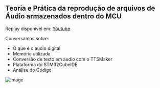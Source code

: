 ## Teoria e Prática da reprodução de arquivos de Áudio armazenados dentro do MCU

Replay disponível em: [Youtube](https://www.youtube.com/watch?v=3o1et5lRivk&t=4234s&ab_channel=EmbarcadosTV)

Conversamos sobre: 

- O que é o audio digital
- Memória utilizada
- Conversão de texto em audio com o TTSMaker
- Plataforma do STM32CubeIDE
- Análise do Código

![image](https://github.com/dennysde/Bancada_Do_Embarcados/assets/57273197/6cfe357e-392e-45b9-81b5-c517d78fe890)
